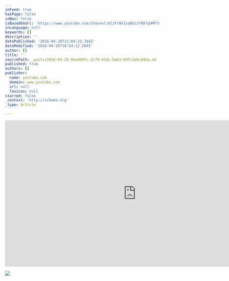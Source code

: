 ```yaml
---
inFeed: true
hasPage: false
inNav: false
isBasedOnUrl: 'https://www.youtube.com/channel/UCzFrNkIxaDGzzY8A7gHMPlQ'
inLanguage: null
keywords: []
description: ''
datePublished: '2016-04-28T11:04:23.764Z'
dateModified: '2016-04-28T10:54:12.204Z'
author: []
title: ''
sourcePath: _posts/2016-04-28-66ad697c-2c79-41dc-beb3-89fc3ebc042a.md
published: true
authors: []
publisher:
  name: youtube.com
  domain: www.youtube.com
  url: null
  favicon: null
starred: false
_context: 'http://schema.org'
_type: Article

---
```

<iframe width="854" height="480" src="https://www.youtube.com/embed/vKQfRPcqXXc" frameborder="0" allowfullscreen="" style=""></iframe>

![](https://i.ytimg.com/vi/vKQfRPcqXXc/hqdefault.jpg?custom=true&w=320&h=180&stc=true&jpg444=true&jpgq=90&sp=68&sigh=LcT7fLmjMQGVUOseuKPTurE5fv8)